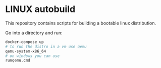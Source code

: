 # LINUX autobuild
This repository contains scripts for building a bootable linux distribution.

Go into a directory and run:
```bash	
docker-compose up
# to run the distro in a vm use qemu
qemu-system-x86_64
# on windows you can use
runqemu.cmd
